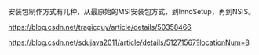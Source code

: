 安装包制作方式有几种，从最原始的MSI安装包方式，到InnoSetup，再到NSIS。

https://blog.csdn.net/tragicguy/article/details/50358466

https://blog.csdn.net/sdujava2011/article/details/51271567?locationNum=8
